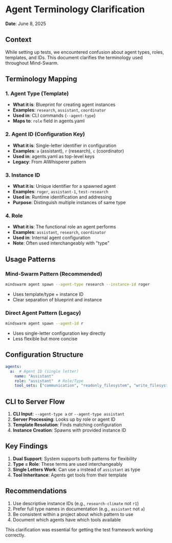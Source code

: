 # Agent Terminology Clarification
**Date**: June 8, 2025

## Context
While setting up tests, we encountered confusion about agent types, roles, templates, and IDs. This document clarifies the terminology used throughout Mind-Swarm.

## Terminology Mapping

### 1. Agent Type (Template)
- **What it is**: Blueprint for creating agent instances
- **Examples**: `research`, `assistant`, `coordinator`
- **Used in**: CLI commands (`--agent-type`)
- **Maps to**: `role` field in agents.yaml

### 2. Agent ID (Configuration Key)
- **What it is**: Single-letter identifier in configuration
- **Examples**: `a` (assistant), `r` (research), `c` (coordinator)
- **Used in**: agents.yaml as top-level keys
- **Legacy**: From AIWhisperer pattern

### 3. Instance ID
- **What it is**: Unique identifier for a spawned agent
- **Examples**: `roger`, `assistant-1`, `test-research`
- **Used in**: Runtime identification and addressing
- **Purpose**: Distinguish multiple instances of same type

### 4. Role
- **What it is**: The functional role an agent performs
- **Examples**: `assistant`, `research`, `coordinator`
- **Used in**: Internal agent configuration
- **Note**: Often used interchangeably with "type"

## Usage Patterns

### Mind-Swarm Pattern (Recommended)
```bash
mindswarm agent spawn --agent-type research --instance-id roger
```
- Uses template/type + instance ID
- Clear separation of blueprint and instance

### Direct Agent Pattern (Legacy)
```bash
mindswarm agent spawn --agent-id r
```
- Uses single-letter configuration key directly
- Less flexible but more concise

## Configuration Structure

```yaml
agents:
  a:  # Agent ID (single letter)
    name: "Assistant"
    role: "assistant"  # Role/Type
    tool_sets: ["communication", "readonly_filesystem", "write_filesystem"]
```

## CLI to Server Flow

1. **CLI Input**: `--agent-type a` or `--agent-type assistant`
2. **Server Processing**: Looks up by role or agent ID
3. **Template Resolution**: Finds matching configuration
4. **Instance Creation**: Spawns with provided instance ID

## Key Findings

1. **Dual Support**: System supports both patterns for flexibility
2. **Type = Role**: These terms are used interchangeably
3. **Single Letters Work**: Can use `a` instead of `assistant` as type
4. **Tool Inheritance**: Agents get tools from their template

## Recommendations

1. Use descriptive instance IDs (e.g., `research-climate` not `r1`)
2. Prefer full type names in documentation (e.g., `assistant` not `a`)
3. Be consistent within a project about which pattern to use
4. Document which agents have which tools available

This clarification was essential for getting the test framework working correctly.